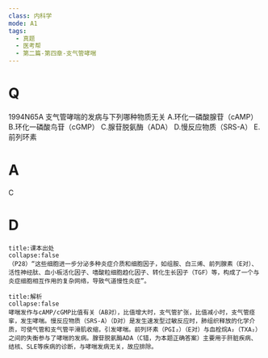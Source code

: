 ```yaml
---
class: 内科学
mode: A1
tags:
  - 真题
  - 医考帮
  - 第二篇-第四章-支气管哮喘
---
```


# Q
1994N65A 支气管哮喘的发病与下列哪种物质无关
A.环化一磷酸腺苷（cAMP）
B.环化一磷酸鸟苷（cGMP）
C.腺苷脱氨酶（ADA）
D.慢反应物质（SRS-A）
E.前列环素

# A
C
# D
```ad-note
title:课本出处
collapse:false
（P28）“这些细胞进一步分泌多种炎症介质和细胞因子，如组胺、白三烯、前列腺素（E对）、活性神经肽、血小板活化因子、嗜酸粒细胞趋化因子、转化生长因子（TGF）等，构成了一个与炎症细胞相互作用的复杂网络，导致气道慢性炎症”。
```

```ad-summary
title:解析
collapse:false
哮喘发作与cAMP/cGMP比值有关（AB对），比值增大时，支气管扩张，比值减小时，支气管痉挛，发生哮喘。慢反应物质（SRS-A）（D对）是发生速发型过敏反应时，肺组织释放的化学介质，可使气管和支气管平滑肌收缩，引发哮喘。前列环素（PGI₂）（E对）与血栓烷A₂（TXA₂）之间的失衡参与了哮喘的发病。腺苷脱氨酶ADA（C错，为本题正确答案）主要用于肝脏疾病、结核、SLE等疾病的诊断，与哮喘发病无关，故应排除。
```

